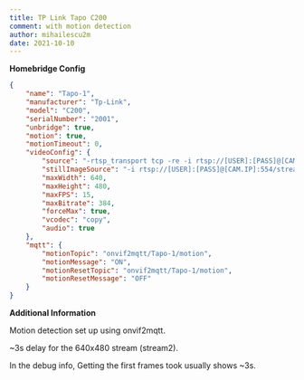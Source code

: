 ```yaml
---
title: TP Link Tapo C200
comment: with motion detection
author: mihailescu2m
date: 2021-10-10
---
```

**Homebridge Config**

```json
{
	"name": "Tapo-1",
	"manufacturer": "Tp-Link",
	"model": "C200",
	"serialNumber": "2001",
	"unbridge": true,
	"motion": true,
	"motionTimeout": 0,
	"videoConfig": {
		"source": "-rtsp_transport tcp -re -i rtsp://[USER]:[PASS]@[CAM.IP]:554/stream2",
		"stillImageSource": "-i rtsp://[USER]:[PASS]@[CAM.IP]:554/stream2",
		"maxWidth": 640,
		"maxHeight": 480,
		"maxFPS": 15,
		"maxBitrate": 384,
		"forceMax": true,
		"vcodec": "copy",
		"audio": true
	},
	"mqtt": {
		"motionTopic": "onvif2mqtt/Tapo-1/motion",
		"motionMessage": "ON",
		"motionResetTopic": "onvif2mqtt/Tapo-1/motion",
		"motionResetMessage": "OFF"
	}
}
```

**Additional Information**

Motion detection set up using onvif2mqtt.

~3s delay for the 640x480 stream (stream2).

In the debug info, Getting the first frames took usually shows ~3s.
